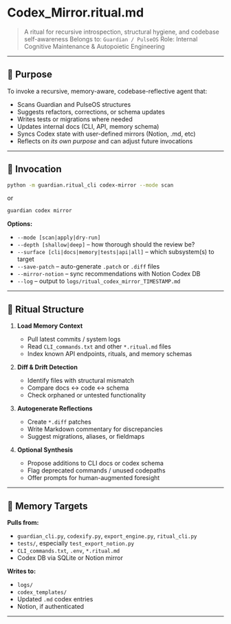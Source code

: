 # Codex_Mirror.ritual.md
> A ritual for recursive introspection, structural hygiene, and codebase self-awareness
> Belongs to: `Guardian / PulseOS`
> Role: Internal Cognitive Maintenance & Autopoietic Engineering

---

## 🧭 Purpose

To invoke a recursive, memory-aware, codebase-reflective agent that:
- Scans Guardian and PulseOS structures
- Suggests refactors, corrections, or schema updates
- Writes tests or migrations where needed
- Updates internal docs (CLI, API, memory schema)
- Syncs Codex state with user-defined mirrors (Notion, .md, etc)
- Reflects on *its own purpose* and can adjust future invocations

---

## 🔮 Invocation

```bash
python -m guardian.ritual_cli codex-mirror --mode scan
```

or

```bash
guardian codex mirror
```

**Options:**
- `--mode [scan|apply|dry-run]`
- `--depth [shallow|deep]` – how thorough should the review be?
- `--surface [cli|docs|memory|tests|api|all]` – which subsystem(s) to target
- `--save-patch` – auto-generate `.patch` or `.diff` files
- `--mirror-notion` – sync recommendations with Notion Codex DB
- `--log` – output to `logs/ritual_codex_mirror_TIMESTAMP.md`

---

## 🧱 Ritual Structure

1. **Load Memory Context**
   - Pull latest commits / system logs
   - Read `CLI_commands.txt` and other `*.ritual.md` files
   - Index known API endpoints, rituals, and memory schemas

2. **Diff & Drift Detection**
   - Identify files with structural mismatch
   - Compare docs ↔ code ↔ schema
   - Check orphaned or untested functionality

3. **Autogenerate Reflections**
   - Create `*.diff` patches
   - Write Markdown commentary for discrepancies
   - Suggest migrations, aliases, or fieldmaps

4. **Optional Synthesis**
   - Propose additions to CLI docs or codex schema
   - Flag deprecated commands / unused codepaths
   - Offer prompts for human-augmented foresight

---

## 🧠 Memory Targets

**Pulls from:**
- `guardian_cli.py`, `codexify.py`, `export_engine.py`, `ritual_cli.py`
- `tests/`, especially `test_export_notion.py`
- `CLI_commands.txt`, `.env`, `*.ritual.md`
- Codex DB via SQLite or Notion mirror

**Writes to:**
- `logs/`
- `codex_templates/`
- Updated `.md` codex entries
- Notion, if authenticated

---
